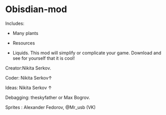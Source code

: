 # Obisdian-mod

Includes:

- Many plants

- Resources

- Liquids. 
This mod will simplify or complicate your game. 
Download and see for yourself that it is cool!


Creator:Nikita Serkov.

Coder: Nikita Serkov↑

Ideas: Nikita Serkov ↑

Debagging: theskyfather or Max Bogrov.

Sprites : Alexander Fedorov, @Mr_usb (VK)

